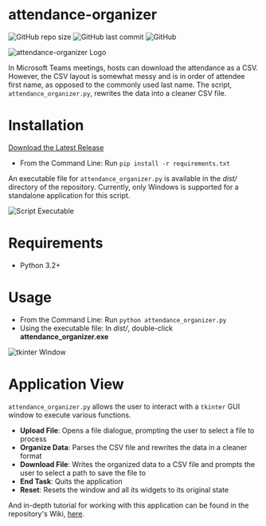 # attendance-organizer

![GitHub repo size](https://img.shields.io/github/repo-size/JLpython-py/attendance-organizer)
![GitHub last commit](https://img.shields.io/github/last-commit/JLpython-py/attendance-organizer)
![GitHub](https://img.shields.io/github/license/JLpython-py/attendance-organizer)

![attendance-organizer Logo](https://user-images.githubusercontent.com/72679601/104869490-0478e700-58fb-11eb-9c0c-5e9401d5d33e.png)

In Microsoft Teams meetings, hosts can download the attendance as a CSV. However, the CSV layout is somewhat messy and is in order of attendee first name, as opposed to the commonly used last name. The script, `attendance_organizer.py`, rewrites the data into a cleaner CSV file.

<h1>Installation</h1>

[Download the Latest Release](https://github.com/JLpython-py/attendance-organizer/releases)

- From the Command Line: Run `pip install -r requirements.txt`

An executable file for `attendance_organizer.py` is available in the _dist/_ directory of the repository. Currently, only Windows is supported for a standalone application for this script.

![Script Executable](https://user-images.githubusercontent.com/72679601/104860422-56604380-58e0-11eb-9776-86a051c65fa5.png)

<h1>Requirements</h1>

- Python 3.2+

<h1>Usage</h1>

- From the Command Line: Run `python attendance_organizer.py`
- Using the executable file: In *dist/*, double-click **attendance_organizer.exe**

![tkinter Window](https://user-images.githubusercontent.com/72679601/104860197-1351a080-58df-11eb-8bc8-5c3b71bf90d3.png)

<h1>Application View</h1>

`attendance_organizer.py` allows the user to interact with a `tkinter` GUI window to execute various functions.

- **Upload File**: Opens a file dialogue, prompting the user to select a file to process
- **Organize Data**: Parses the CSV file and rewrites the data in a cleaner format
- **Download File**: Writes the organized data to a CSV file and prompts the user to select a path to save the file to
- **End Task**: Quits the application
- **Reset**: Resets the window and all its widgets to its original state

And in-depth tutorial for working with this application can be found in the repository's Wiki, [here](https://github.com/JLpython-py/attendance-organizer/wiki/Tutorial).
